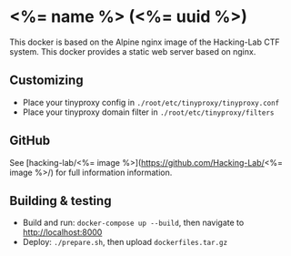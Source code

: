 # <%= name %> (<%= uuid %>)
This docker is based on the Alpine nginx image of the Hacking-Lab CTF system.
This docker provides a static web server based on nginx.

## Customizing
- Place your tinyproxy config in `./root/etc/tinyproxy/tinyproxy.conf`
- Place your tinyproxy domain filter in `./root/etc/tinyproxy/filters`

## GitHub
See [hacking-lab/<%= image %>](https://github.com/Hacking-Lab/<%= image %>/) for full information information.

## Building & testing
- Build and run: `docker-compose up --build`, then navigate to [http://localhost:8000](http://localhost:8000)
- Deploy: `./prepare.sh`, then upload `dockerfiles.tar.gz`
